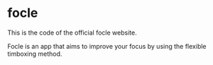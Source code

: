 # focle

This is the code of the official focle website.

Focle is an app that aims to improve your focus by using the flexible timboxing method.
